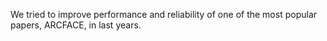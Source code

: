 We tried to improve performance and reliability of one of the most popular papers, ARCFACE, in last years. 
